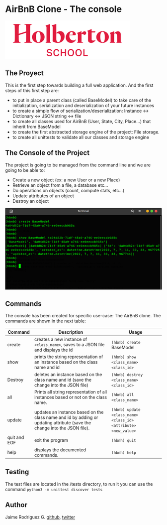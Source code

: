 # AirBnB Clone - The console

![Holberton Logo](images/holberton.png "Holberton School")


## The Proyect
This is the first step towards building a full web application. And the first steps of this first step are:
* to put in place a parent class (called BaseModel) to take care of the initialization, serialization and deserialization of your future instances
* to create a simple flow of serialization/deserialization: Instance <-> Dictionary <-> JSON string <-> file
* to create all classes used for AirBnB (User, State, City, Place…) that inherit from BaseModel
* to create the first abstracted storage engine of the project: File storage.
* to create all unittests to validate all our classes and storage engine

## The Console of the Project
The project is going to be managed from the command line and we are going to be able to:
* Create a new object (ex: a new User or a new Place)
* Retrieve an object from a file, a database etc…
* Do operations on objects (count, compute stats, etc…)
* Update attributes of an object
* Destroy an object

![The cmd](images/cmd.png)

## Commands
The console has been created for specific use-case: The AirBnB clone. The commands are shown in the next table:

| Command | Description | Usage |
| ---------- | ---- | --- |
| create | creates a new instance of `<class_name>`, saves to a JSON file and displays the id| `(hbnb) create` BaseModel |
| show	| prints the string representation of an instance based on the class name and id | `(hbnb) show <class_name> <class_id>` |
| Destroy	| deletes an instance based on the class name and id (save the change into the JSON file) |	`(hbnb) destroy <class_name> <class_id>` |
|all	| Prints all string representation of all instances based or not on the class name.	|`(hbnb) all <class_name>`
| update	|updates an instance based on the class name and id by adding or updating attribute (save the change into the JSON file).|	`(hbnb) update <class_name> <class_id> <attribute> <new_value>`
|quit and EOF	|exit the program|	`(hbnh) quit`|
|help	|displays the documented commands.|	`(hbnh) help`|

## Testing
The test files are located in the /tests directory, to run it you can use the command `python3 -m unittest discover tests`

## Author
Jaime Rodriguez G. [github](https://github.com/soft-insight), [twitter](https://twitter.com/jaimerodg)


